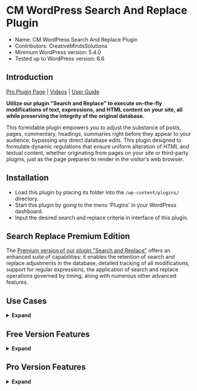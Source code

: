 # CM WordPress Search And Replace Plugin

* Name: CM WordPress Search And Replace Plugin
* Contributors: CreativeMindsSolutions
* Minimum WordPress version: 5.4.0
* Tested up to WordPress version: 6.6

## Introduction

[Pro Plugin Page](https://www.cminds.com/wordpress-plugins-library/purchase-cm-on-demand-search-and-replace-plugin-for-wordpress/) | [Videos](https://www.videolessonsplugin.com/video-lesson/lesson/search-replace-wordpress-plugin/)  | [User Guide](https://creativeminds.helpscoutdocs.com/category/282-search-and-replace-cmsr) 

**Utilize our plugin "Search and Replace" to execute on-the-fly modifications of text, expressions, and HTML content on your site, all while preserving the integrity of the original database.**

This formidable plugin empowers you to adjust the substance of posts, pages, commentary, headings, summaries right before they appear to your audience, bypassing any direct database edits. This plugin designed to formulate dynamic regulations that ensure uniform alteration of HTML and textual content, whether originating from pages on your site or third-party plugins, just as the page prepares to render in the visitor’s web browser.

## Installation

* Load this plugin by placing its folder into the `/wp-content/plugins/` directory.
* Start this plugin by going to the menu ‘Plugins’ in your WordPress dashboard.
* Input the desired search and replace criteria in interface of this plugin.

## Search Replace Premium Edition

The [Premium version of our plugin "Search and Replace"](https://www.cminds.com/wordpress-plugins-library/purchase-cm-on-demand-search-and-replace-plugin-for-wordpress/) offers an enhanced suite of capabilities: it enables the retention of search and replace adjustments in the database, detailed tracking of all modifications, support for regular expressions, the application of search and replace operations governed by timing, along with numerous other advanced features.

## Use Cases

<details><summary> <b>Expand</b> </summary>

* **Content Moderation**: The plugin provides a feature to filter out offensive language from comments, plugin-generated content, and your posts or pages.
* **Dynamic HTML Editing**: Effortlessly substitute HTML code in real-time.
* **Instant Image Swapping**: Swiftly exchange images as needed.
* **Content Timing**: Arrange for updates to your content to occur at specific times or over set periods.
* **Permanent Database Updates**: Apply lasting edits to your site’s content within the database.
* **Change Tracking**: Keep a comprehensive record of every modification made..

</details>

## Free Version Features

<details><summary> <b>Expand</b> </summary>
  
* **Unlimited Rule Generation**: Establish as many guidelines as you wish for altering standard text and HTML.
* **Consistency Rules**: Utilize rules that aid in the uniformity of WordPress posts and pages.
* **Local Operation**: Execute text and HTML changes on a local level without database persistence.
* **Sensitive Search**: Facilitate the examination of content for words with case sensitivity.

</details>

## Pro Version Features

<details><summary> <b>Expand</b> </summary>

> [Pro Version Detailed Features List](https://www.cminds.com/wordpress-plugins-library/search-and-replace-plugin-for-wordpress/#features)

* **Rule Configuration**: Set up rules for modifying comments, titles of sites and pages, as well as the main content and summaries.
* **Custom Post Compatibility**: Offer support for user-defined post types.
* **Regex Compatibility**: Provide support for regular expression-based rules.
* **Time-Sensitive Replacements**: Enable replacements to be scheduled over specific time periods.
* **Targeted Post Replacements**: Allow replacements to be applied to chosen posts exclusively.
* **Rule Administration**: Manage rules with options to pause, modify, remove, or reorder them with ease.
* **Rule Portability**: Facilitate the import and export of rule sets.
* **Rule Search Functionality**: Include a search feature to find specific rules.
* **Interactive Frontend Control**: Integrate a widget on the frontend for toggling rules on or off.
* **Extended Plugin Support**: Guarantee compatibility with additional content from plugins such as Yoast, BBPress, WooCommerce, ACF, and CM Tooltip Glossary.
* **Database Commit Option**: Provide an option to save rules to the database for permanence.
* **Change Logging**: Maintain a log file to document all changes executed.

</details>
